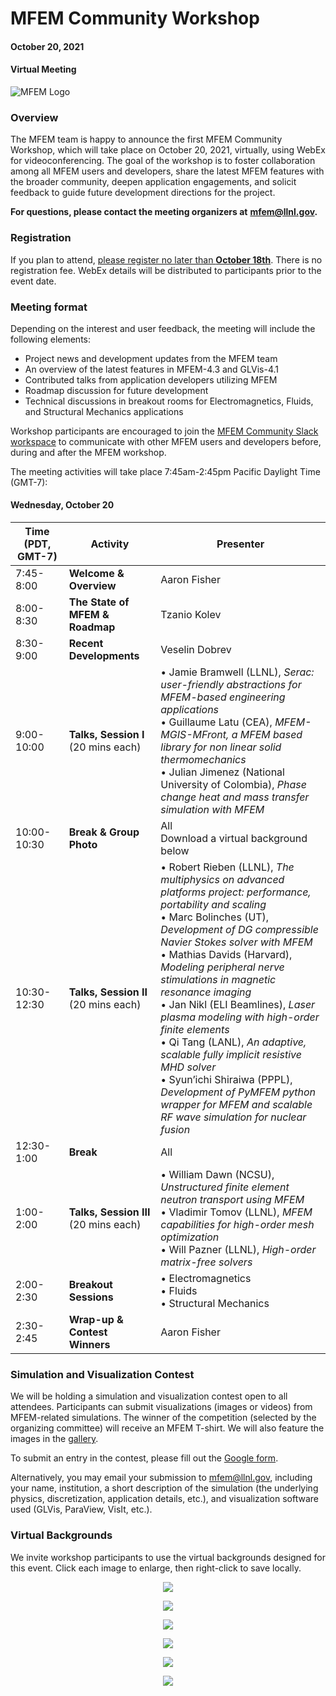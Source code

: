 # MFEM Community Workshop
#### October 20, 2021
#### Virtual Meeting

![MFEM Logo](img/logo-300.png)

### Overview

The MFEM team is happy to announce the first MFEM Community Workshop, which will
take place on October 20, 2021, virtually, using WebEx for videoconferencing.
The goal of the workshop is to foster collaboration among all MFEM users and
developers, share the latest MFEM features with the broader community, deepen
application engagements, and solicit feedback to guide future development
directions for the project.

**For questions, please contact the meeting organizers at**
**[mfem@llnl.gov](mailto:mfem@llnl.gov).**

### Registration

If you plan to attend, [please register no later than **October 18th**](https://docs.google.com/forms/d/e/1FAIpQLSdVnFGMlkOtfHYNrm0oEBNLKI7Skba5WTBloZiZqh4MRfD73w/viewform).
There is no registration fee. WebEx details will be distributed to participants prior to the event date.

### Meeting format

Depending on the interest and user feedback, the meeting will include the following elements:

- Project news and development updates from the MFEM team
- An overview of the latest features in MFEM-4.3 and GLVis-4.1
- Contributed talks from application developers utilizing MFEM
- Roadmap discussion for future development
- Technical discussions in breakout rooms for Electromagnetics, Fluids, and
  Structural Mechanics applications

Workshop participants are encouraged to join the
[MFEM Community Slack workspace](https://join.slack.com/t/mfemworkshop/shared_invite/zt-weieq6sh-yeu39dNdFRIKyGpoE2u9SQ)
to communicate with other MFEM users and developers before, during and after the
MFEM workshop.

The meeting activities will take place 7:45am-2:45pm Pacific Daylight Time (GMT-7):

#### Wednesday, October 20

| Time (PDT, GMT-7) | Activity | Presenter |
|---|---|---|
| 7:45-8:00 | **Welcome & Overview** | Aaron Fisher |
| 8:00-8:30 | **The State of MFEM & Roadmap** | Tzanio Kolev |
| 8:30-9:00 | **Recent Developments** | Veselin Dobrev |
| 9:00-10:00 | **Talks, Session I**<br>(20 mins each) | • Jamie Bramwell (LLNL), *Serac: user-friendly abstractions for MFEM-based engineering applications*<br>• Guillaume Latu (CEA), *MFEM-MGIS-MFront, a MFEM based library for non linear solid thermomechanics*<br>• Julian Jimenez (National University of Colombia), *Phase change heat and mass transfer simulation with MFEM* |
| 10:00-10:30 | **Break & Group Photo**| All<br>Download a virtual background below |
| 10:30-12:30 | **Talks, Session II**<br>(20 mins each) | • Robert Rieben (LLNL), *The multiphysics on advanced platforms project: performance, portability and scaling*<br>• Marc Bolinches (UT), *Development of DG compressible Navier Stokes solver with MFEM*<br>• Mathias Davids (Harvard), *Modeling peripheral nerve stimulations in magnetic resonance imaging*<br>• Jan Nikl (ELI Beamlines), *Laser plasma modeling with high-order finite elements*<br>• Qi Tang (LANL), *An adaptive, scalable fully implicit resistive MHD solver*<br>• Syun’ichi Shiraiwa (PPPL), *Development of PyMFEM python wrapper for MFEM and scalable RF wave simulation for nuclear fusion* |
| 12:30-1:00 | **Break** | All |
| 1:00-2:00 | **Talks, Session III**<br>(20 mins each) | • William Dawn (NCSU), *Unstructured finite element neutron transport using MFEM*<br>• Vladimir Tomov (LLNL), *MFEM capabilities for high-order mesh optimization*<br>• Will Pazner (LLNL), *High-order matrix-free solvers* |
| 2:00-2:30 | **Breakout Sessions** | • Electromagnetics<br>• Fluids<br>• Structural Mechanics |
| 2:30-2:45 | **Wrap-up & Contest Winners** | Aaron Fisher |

### Simulation and Visualization Contest

We will be holding a simulation and visualization contest open to all attendees.
Participants can submit visualizations (images or videos) from MFEM-related
simulations. The winner of the competition (selected by the organizing
committee) will receive an MFEM T-shirt. We will also feature the images in the
[gallery](gallery.md).

To submit an entry in the contest, please fill out the
[Google form](https://docs.google.com/forms/d/e/1FAIpQLSeZBs2jwmWvdgZ9WED3nIlt0pCSqm-9lURbCtSFVQN5-9gGEA/viewform?usp=sf_link).

Alternatively, you may email your submission to
[mfem@llnl.gov](mailto:mfem@llnl.gov), including your name, institution, a short
description of the simulation (the underlying physics, discretization,
application details, etc.), and visualization software used (GLVis, ParaView,
VisIt, etc.).

### Virtual Backgrounds

We invite workshop participants to use the virtual backgrounds designed for this event. 
Click each image to enlarge, then right-click to save locally.

<center>

<div class="col-md-3"  markdown="1">

[![](img/workshop-vb/mfem-blueprint-text.png)](img/workshop-vb/mfem-blueprint-text.png)

[![](img/workshop-vb/mfem-dark-blue-text.png)](img/workshop-vb/mfem-dark-blue-text.png)

</div><div class="col-md-3"  markdown="1">

[![](img/workshop-vb/mfem-wave-text.png)](img/workshop-vb/mfem-wave-text.png)

[![](img/workshop-vb/mfem-light-blue-text.png)](img/workshop-vb/mfem-light-blue-text.png)

</div><div class="col-md-3"  markdown="1">

[![](img/workshop-vb/mfem-tron-wave-text.png)](img/workshop-vb/mfem-tron-wave-text.png)

[![](img/workshop-vb/mfem-grey-text.png)](img/workshop-vb/mfem-dark-blue-text.png)

</div>
</center>
